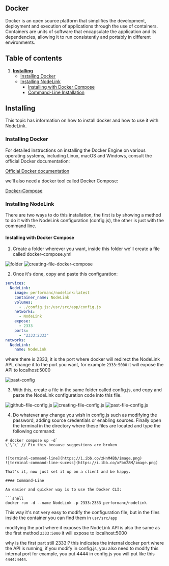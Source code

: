 ## Docker

Docker is an open source platform that simplifies the development, deployment and execution of applications through the use of containers. Containers are units of software that encapsulate the application and its dependencies, allowing it to run consistently and portably in different environments.

## Table of contents
1. [**Installing**](#installing)
   - [Installing Docker](#installing-docker)
   - [Installing NodeLink](#installing-nodelink)
      - [Installing with Docker Compose](#installing-with-docker-compose)
      - [Command-Line Installation](#command-line)

## Installing

This topic has information on how to install docker and how to use it with NodeLink.

### Installing Docker

For detailed instructions on installing the Docker Engine on various operating systems, including Linux, macOS and Windows, consult the official Docker documentation:

[Official Docker documentation](https://docs.docker.com/engine/install/)

we'll also need a docker tool called Docker Compose:

[Docker-Compose](https://docs.docker.com/compose/install/)

### Installing NodeLink

There are two ways to do this installation, the first is by showing a method to do it with the NodeLink configuration (config.js), the other is just with the command line.

#### Installing with Docker Compose

1. Create a folder wherever you want, inside this folder we'll create a file called docker-compose.yml

![folder](https://i.ibb.co/YNx3jKk/image.png)
![creating-file-docker-compose](https://i.ibb.co/whhtrND/image.png)

2. Once it's done, copy and paste this configuration:

```yml
services:
  NodeLink:
    image: performanc/nodelink:latest
    container_name: NodeLink
    volumes:
      - ./config.js:/usr/src/app/config.js
    networks:
      - NodeLink
    expose:
      - 2333
    ports:
      - "2333:2333"
networks:
  NodeLink:
    name: NodeLink
```

where there is 2333, it is the port where docker will redirect the NodeLink API, change it to the port you want, for example `2333:5000` it will expose the API to localhost:5000

![past-config](https://i.ibb.co/F4RR8NX/image.png)

3. With this, create a file in the same folder called config.js, and copy and paste the NodeLink configuration code into this file.

![github-file-config.js](https://i.ibb.co/Xz4WMfs/image.png)
![creating-file-config.js](https://i.ibb.co/c66v3dc/image.png)
![past-file-config.js](https://i.ibb.co/k4BTgNW/image.png)

4. Do whatever any change you wish in config.js such as modifying the password, adding source credentials or enabling sources. Finally open the terminal in the directory where these files are located and type the following command: 

```shell
# docker compose up -d`
\`\`\` // Fix this because suggestions are broken


![terminal-command-line](https://i.ibb.co/zHnM4Bb/image.png)
![terminal-command-line-sucess](https://i.ibb.co/xFbm28M/image.png)

That's it, now just set it up on a client and be happy.

#### Command-Line

An easier and quicker way is to use the Docker CLI:

```shell
docker run -d --name NodeLink -p 2333:2333 performanc/nodelink
```

This way it's not very easy to modify the configuration file, but in the files inside the container you can find them in `usr/src/app`

modifying the port where it exposes the NodeLink API is also the same as the first method `2333:5000` it will expose to localhost:5000

why is the first part still 2333:?
this indicates the internal docker port where the API is running, if you modify in config.js, you also need to modify this internal port for example, you put 4444 in config.js you will put like this `4444:4444`.

